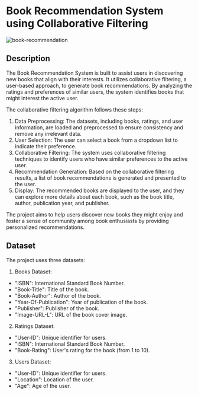 # Book Recommendation System using Collaborative Filtering
![book-recommendation](https://github.com/Sahil-kachhap/Book-Recommendation-System/assets/54017876/a95287ad-f996-4a4b-8ec3-0f73917cbe69)

## Description
The Book Recommendation System is built to assist users in discovering new books that align with their interests. It utilizes collaborative filtering, a user-based approach, to generate book recommendations. By analyzing the ratings and preferences of similar users, the system identifies books that might interest the active user.

The collaborative filtering algorithm follows these steps:

1. Data Preprocessing: The datasets, including books, ratings, and user information, are loaded and preprocessed to ensure consistency and remove any irrelevant data.
2. User Selection: The user can select a book from a dropdown list to indicate their preference.
3. Collaborative Filtering: The system uses collaborative filtering techniques to identify users who have similar preferences to the active user.
4. Recommendation Generation: Based on the collaborative filtering results, a list of book recommendations is generated and presented to the user.
5. Display: The recommended books are displayed to the user, and they can explore more details about each book, such as the book title, author, publication year, and publisher.

The project aims to help users discover new books they might enjoy and foster a sense of community among book enthusiasts by providing personalized recommendations.

## Dataset
The project uses three datasets:

1. Books Dataset:

- "ISBN": International Standard Book Number.
- "Book-Title": Title of the book.
- "Book-Author": Author of the book.
- "Year-Of-Publication": Year of publication of the book.
- "Publisher": Publisher of the book.
- "Image-URL-L": URL of the book cover image.

2. Ratings Dataset:

- "User-ID": Unique identifier for users.
- "ISBN": International Standard Book Number.
- "Book-Rating": User's rating for the book (from 1 to 10).

3. Users Dataset:

- "User-ID": Unique identifier for users.
- "Location": Location of the user.
- "Age": Age of the user.
